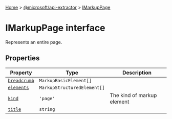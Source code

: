 [Home](./index) &gt; [@microsoft/api-extractor](./api-extractor.md) &gt; [IMarkupPage](./api-extractor.imarkuppage.md)

# IMarkupPage interface

Represents an entire page.

## Properties

|  Property | Type | Description |
|  --- | --- | --- |
|  [`breadcrumb`](./api-extractor.imarkuppage.breadcrumb.md) | `MarkupBasicElement[]` |  |
|  [`elements`](./api-extractor.imarkuppage.elements.md) | `MarkupStructuredElement[]` |  |
|  [`kind`](./api-extractor.imarkuppage.kind.md) | `'page'` | The kind of markup element |
|  [`title`](./api-extractor.imarkuppage.title.md) | `string` |  |

